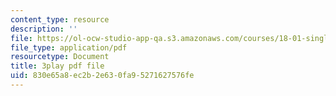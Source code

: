 ```yaml
---
content_type: resource
description: ''
file: https://ol-ocw-studio-app-qa.s3.amazonaws.com/courses/18-01-single-variable-calculus-fall-2006/830e65a8ec2b2e630fa95271627576fe_KhwQKE_tld0.pdf
file_type: application/pdf
resourcetype: Document
title: 3play pdf file
uid: 830e65a8-ec2b-2e63-0fa9-5271627576fe
---
```

